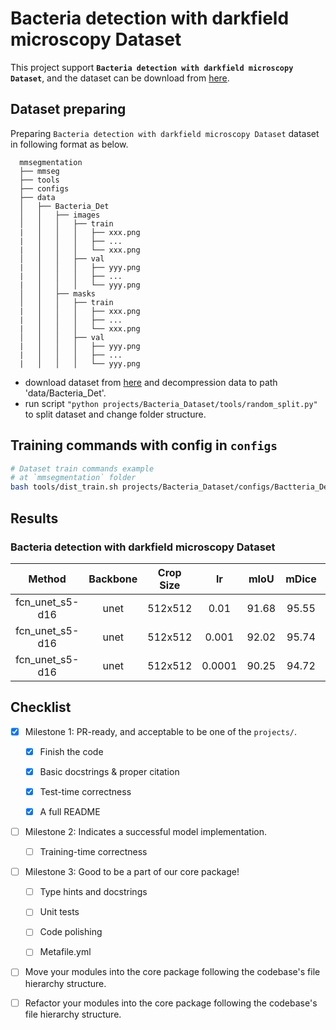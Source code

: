 # Bacteria detection with darkfield microscopy Dataset

This project support **`Bacteria detection with darkfield microscopy Dataset`**, and the dataset can be download from [here](https://tianchi.aliyun.com/dataset/94411).


## Dataset preparing

Preparing `Bacteria detection with darkfield microscopy Dataset` dataset in following format as below. 

```none
  mmsegmentation
  ├── mmseg
  ├── tools
  ├── configs
  ├── data
  │   ├── Bacteria_Det
  │   │   ├── images
  │   │   │   ├── train
  |   │   │   │   ├── xxx.png
  |   │   │   │   ├── ...
  |   │   │   │   └── xxx.png
  │   │   │   ├── val
  |   │   │   │   ├── yyy.png
  |   │   │   │   ├── ...
  |   │   │   │   └── yyy.png
  │   │   ├── masks
  │   │   │   ├── train
  |   │   │   │   ├── xxx.png
  |   │   │   │   ├── ...
  |   │   │   │   └── xxx.png
  │   │   │   ├── val
  |   │   │   │   ├── yyy.png
  |   │   │   │   ├── ...
  |   │   │   │   └── yyy.png
```
- download dataset from [here](https://tianchi.aliyun.com/dataset/94411) and decompression data to path 'data/Bacteria_Det'.
-  run script `"python projects/Bacteria_Dataset/tools/random_split.py"` to split dataset and change folder structure.

## Training commands with config in `configs`

```bash
# Dataset train commands example
# at `mmsegmentation` folder
bash tools/dist_train.sh projects/Bacteria_Dataset/configs/Bactteria_Det_unet_0.01_CrossEntropyLoss.py 4
```
## Results

### Bacteria detection with darkfield microscopy Dataset

|   Method   | Backbone | Crop Size | lr | mIoU  | mDice | config |
| :--------: | :------: | :-------: | :---: | :---: | :------------: | :-------------------------------------------------------------------------------------------------------------------------------------------------------------------: |
| fcn_unet_s5-d16 | unet | 512x512  | 0.01 |  91.68 |     95.55      | [config](https://github.com/open-mmlab/mmsegmentation/tree/dev-1.x/projects/Bacteria_Dataset/configs/Bactteria_Det_unet_0.01_CrossEntropyLoss.py) 
| fcn_unet_s5-d16 | unet | 512x512  | 0.001 | 92.02 |     95.74      | [config](https://github.com/open-mmlab/mmsegmentation/tree/dev-1.x/projects/Bacteria_Dataset/configs/Bactteria_Det_unet_0.001_CrossEntropyLoss.py) | 
| fcn_unet_s5-d16 | unet | 512x512  | 0.0001 | 90.25 |    94.72      | [config](https://github.com/open-mmlab/mmsegmentation/tree/dev-1.x/projects/Bacteria_Dataset/configs/Bactteria_Det_unet_0.0001_CrossEntropyLoss.py) | 



## Checklist

- [x] Milestone 1: PR-ready, and acceptable to be one of the `projects/`.

  - [x] Finish the code

  - [x] Basic docstrings & proper citation

  - [x] Test-time correctness

  - [x] A full README

- [ ] Milestone 2: Indicates a successful model implementation.

  - [ ] Training-time correctness

- [ ] Milestone 3: Good to be a part of our core package!

  - [ ] Type hints and docstrings

  - [ ] Unit tests

  - [ ] Code polishing

  - [ ] Metafile.yml

- [ ] Move your modules into the core package following the codebase's file hierarchy structure.

- [ ] Refactor your modules into the core package following the codebase's file hierarchy structure.